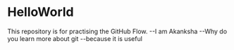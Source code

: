 # HelloWorld
This repository is for practising the GitHub Flow.
--I am Akanksha
--Why do you learn more about git
--because it is useful
